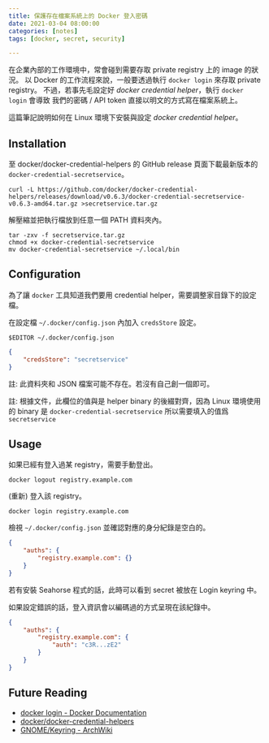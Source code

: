 ```yaml
---
title: 保護存在檔案系統上的 Docker 登入密碼
date: 2021-03-04 08:00:00
categories: [notes]
tags: [docker, secret, security]

---
```


在企業內部的工作環境中，常會碰到需要存取 private registry 上的 image 的狀況。
以 Docker 的工作流程來說，一般要透過執行 `docker login` 來存取 private registry。
不過，若事先毛設定好 *docker credential helper*，執行 `docker login` 會導致
我們的密碼 / API token 直接以明文的方式寫在檔案系統上。

這篇筆記說明如何在 Linux 環境下安裝與設定 *docker credential helper*。

## Installation

至 docker/docker-credential-helpers 的 GitHub release 頁面下載最新版本的
`docker-credential-secretservice`。

```shell
curl -L https://github.com/docker/docker-credential-helpers/releases/download/v0.6.3/docker-credential-secretservice-v0.6.3-amd64.tar.gz >secretservice.tar.gz
```

解壓縮並把執行檔放到任意一個 PATH 資料夾內。

```shell
tar -zxv -f secretservice.tar.gz
chmod +x docker-credential-secretservice
mv docker-credential-secretservice ~/.local/bin
```

## Configuration

為了讓 `docker` 工具知道我們要用 credential helper，需要調整家目錄下的設定檔。

在設定檔 `~/.docker/config.json` 內加入 `credsStore` 設定。

```shell
$EDITOR ~/.docker/config.json
```

```json
{
    "credsStore": "secretservice"
}
```

註: 此資料夾和 JSON 檔案可能不存在。若沒有自己創一個即可。

註: 根據文件，此欄位的值與是 helper binary 的後綴對齊，因為 Linux 環境使用的 binary 是
`docker-credential-secretservice` 所以需要填入的值爲 `secretservice`

## Usage

如果已經有登入過某 registry，需要手動登出。

```shell
docker logout registry.example.com
```

(重新) 登入該 registry。

```shell
docker login registry.example.com
```

檢視 `~/.docker/config.json` 並確認對應的身分紀錄是空白的。

```json
{
    "auths": {
        "registry.example.com": {}
    }
}
```

若有安裝 Seahorse 程式的話，此時可以看到 secret 被放在 Login keyring 中。

如果設定錯誤的話，登入資訊會以編碼過的方式呈現在該紀錄中。

```json
{
    "auths": {
        "registry.example.com": {
            "auth": "c3R...zE2"
        }
    }
}
```

## Future Reading

- [docker login - Docker Documentation](https://docs.docker.com/engine/reference/commandline/login/)
- [docker/docker-credential-helpers](https://github.com/docker/docker-credential-helpers)
- [GNOME/Keyring - ArchWiki](https://wiki.archlinux.org/index.php/GNOME/Keyring)

